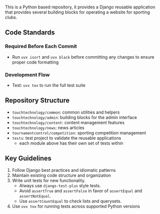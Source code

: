 This is a Python based repository, it provides a Django reusable application that provides several building blocks for operating a website for sporting clubs.

## Code Standards

### Required Before Each Commit

- Run `uvx isort` and `uvx black` before committing any changes to ensure proper code formatting

### Development Flow

- Test: `uvx tox` to run the full test suite

## Repository Structure

- `touchtechnology/common`: common utilities and helpers
- `touchtechnology/admin`: building blocks for the admin interface
- `touchtechnology/content`: content management features
- `touchtechnology/news`: news articles
- `tournamentcontrol/competition`: sporting competition management
- `tests`: test project to validate the reusable applications
    - each module above has their own set of tests within

## Key Guidelines

1. Follow Django best practices and idiomatic patterns
2. Maintain existing code structure and organization
3. Write unit tests for new functionality.
    - Always use `django-test-plus` style tests.
    - Avoid `assertTrue` and `assertFalse` in favor of `assertEqual` and `assertNotEqual`.
    - Use `assertCountEqual` to check lists and querysets.
4. Use `uvx tox` for running tests across supported Python versions
